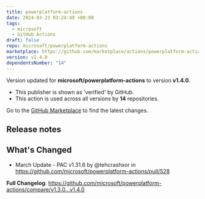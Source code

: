 ```yaml
---
title: powerplatform-actions
date: 2024-03-23 03:24:49 +00:00
tags:
  - microsoft
  - GitHub Actions
draft: false
repo: microsoft/powerplatform-actions
marketplace: https://github.com/marketplace/actions/powerplatform-actions
version: v1.4.0
dependentsNumber: "14"
---
```



Version updated for **microsoft/powerplatform-actions** to version **v1.4.0**.
- This publisher is shown as 'verified' by GitHub.
- This action is used across all versions by **14** repositories.

Go to the [GitHub Marketplace](https://github.com/marketplace/actions/powerplatform-actions) to find the latest changes.

## Release notes

## What's Changed
* March Update - PAC v1.31.6 by @tehcrashxor in https://github.com/microsoft/powerplatform-actions/pull/528


**Full Changelog**: https://github.com/microsoft/powerplatform-actions/compare/v1.3.0...v1.4.0
